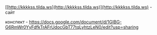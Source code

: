 [[http://kkkkss.tilda.ws](http://kkkkss.tilda.ws)](http://kkkkss.tilda.ws) - сайт 

конспект - https://docs.google.com/document/d/1GIBG-G6RmWr0YyFdfkTrAFrUdocGbT77tqLyhtzLeN0/edit?usp=sharing
